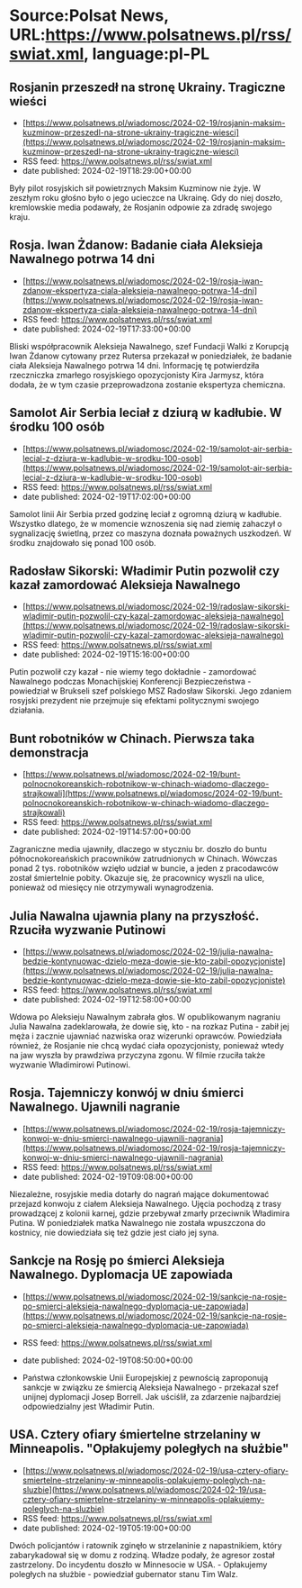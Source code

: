 # Source:Polsat News, URL:https://www.polsatnews.pl/rss/swiat.xml, language:pl-PL

## Rosjanin przeszedł na stronę Ukrainy. Tragiczne wieści
 - [https://www.polsatnews.pl/wiadomosc/2024-02-19/rosjanin-maksim-kuzminow-przeszedl-na-strone-ukrainy-tragiczne-wiesci](https://www.polsatnews.pl/wiadomosc/2024-02-19/rosjanin-maksim-kuzminow-przeszedl-na-strone-ukrainy-tragiczne-wiesci)
 - RSS feed: https://www.polsatnews.pl/rss/swiat.xml
 - date published: 2024-02-19T18:29:00+00:00

Były pilot rosyjskich sił powietrznych Maksim Kuzminow nie żyje. W zeszłym roku głośno było o jego ucieczce na Ukrainę. Gdy do niej doszło, kremlowskie media podawały, że Rosjanin odpowie za zdradę swojego kraju.

## Rosja. Iwan Żdanow: Badanie ciała Aleksieja Nawalnego potrwa 14 dni
 - [https://www.polsatnews.pl/wiadomosc/2024-02-19/rosja-iwan-zdanow-ekspertyza-ciala-aleksieja-nawalnego-potrwa-14-dni](https://www.polsatnews.pl/wiadomosc/2024-02-19/rosja-iwan-zdanow-ekspertyza-ciala-aleksieja-nawalnego-potrwa-14-dni)
 - RSS feed: https://www.polsatnews.pl/rss/swiat.xml
 - date published: 2024-02-19T17:33:00+00:00

Bliski współpracownik Aleksieja Nawalnego, szef Fundacji Walki z Korupcją Iwan Żdanow cytowany przez Rutersa przekazał w poniedziałek, że badanie ciała Aleksieja Nawalnego potrwa 14 dni. Informację tę potwierdziła rzeczniczka zmarłego rosyjskiego opozycjonisty Kira Jarmysz, która dodała, że w tym czasie przeprowadzona zostanie ekspertyza chemiczna.

## Samolot Air Serbia leciał z dziurą w kadłubie. W środku 100 osób
 - [https://www.polsatnews.pl/wiadomosc/2024-02-19/samolot-air-serbia-lecial-z-dziura-w-kadlubie-w-srodku-100-osob](https://www.polsatnews.pl/wiadomosc/2024-02-19/samolot-air-serbia-lecial-z-dziura-w-kadlubie-w-srodku-100-osob)
 - RSS feed: https://www.polsatnews.pl/rss/swiat.xml
 - date published: 2024-02-19T17:02:00+00:00

Samolot linii Air Serbia przed godzinę leciał z ogromną dziurą w kadłubie. Wszystko dlatego, że w momencie wznoszenia się nad ziemię zahaczył o sygnalizację świetlną, przez co maszyna doznała poważnych uszkodzeń. W środku znajdowało się ponad 100 osób.

## Radosław Sikorski: Władimir Putin pozwolił czy kazał zamordować Aleksieja Nawalnego
 - [https://www.polsatnews.pl/wiadomosc/2024-02-19/radoslaw-sikorski-wladimir-putin-pozwolil-czy-kazal-zamordowac-aleksieja-nawalnego](https://www.polsatnews.pl/wiadomosc/2024-02-19/radoslaw-sikorski-wladimir-putin-pozwolil-czy-kazal-zamordowac-aleksieja-nawalnego)
 - RSS feed: https://www.polsatnews.pl/rss/swiat.xml
 - date published: 2024-02-19T15:16:00+00:00

Putin pozwolił czy kazał - nie wiemy tego dokładnie - zamordować Nawalnego podczas Monachijskiej Konferencji Bezpieczeństwa - powiedział w Brukseli szef polskiego MSZ Radosław Sikorski. Jego zdaniem rosyjski prezydent nie przejmuje się efektami politycznymi swojego działania.

## Bunt robotników w Chinach. Pierwsza taka demonstracja
 - [https://www.polsatnews.pl/wiadomosc/2024-02-19/bunt-polnocnokoreanskich-robotnikow-w-chinach-wiadomo-dlaczego-strajkowali](https://www.polsatnews.pl/wiadomosc/2024-02-19/bunt-polnocnokoreanskich-robotnikow-w-chinach-wiadomo-dlaczego-strajkowali)
 - RSS feed: https://www.polsatnews.pl/rss/swiat.xml
 - date published: 2024-02-19T14:57:00+00:00

Zagraniczne media ujawniły, dlaczego w styczniu br. doszło do buntu północnokoreańskich pracowników zatrudnionych w Chinach. Wówczas ponad 2 tys. robotników wzięło udział w buncie, a jeden z pracodawców został śmiertelnie pobity. Okazuje się, że pracownicy wyszli na ulice, ponieważ od miesięcy nie otrzymywali wynagrodzenia.

## Julia Nawalna ujawnia plany na przyszłość. Rzuciła wyzwanie Putinowi
 - [https://www.polsatnews.pl/wiadomosc/2024-02-19/julia-nawalna-bedzie-kontynuowac-dzielo-meza-dowie-sie-kto-zabil-opozycjoniste](https://www.polsatnews.pl/wiadomosc/2024-02-19/julia-nawalna-bedzie-kontynuowac-dzielo-meza-dowie-sie-kto-zabil-opozycjoniste)
 - RSS feed: https://www.polsatnews.pl/rss/swiat.xml
 - date published: 2024-02-19T12:58:00+00:00

Wdowa po Aleksieju Nawalnym zabrała głos. W opublikowanym nagraniu Julia Nawalna zadeklarowała, że dowie się, kto - na rozkaz Putina - zabił jej męża i zacznie ujawniać nazwiska oraz wizerunki oprawców. Powiedziała również, że Rosjanie nie chcą wydać ciała opozycjonisty, ponieważ wtedy na jaw wyszła by prawdziwa przyczyna zgonu. W filmie rzuciła także wyzwanie Władimirowi Putinowi.

## Rosja. Tajemniczy konwój w dniu śmierci Nawalnego. Ujawnili nagranie
 - [https://www.polsatnews.pl/wiadomosc/2024-02-19/rosja-tajemniczy-konwoj-w-dniu-smierci-nawalnego-ujawnili-nagrania](https://www.polsatnews.pl/wiadomosc/2024-02-19/rosja-tajemniczy-konwoj-w-dniu-smierci-nawalnego-ujawnili-nagrania)
 - RSS feed: https://www.polsatnews.pl/rss/swiat.xml
 - date published: 2024-02-19T09:08:00+00:00

Niezależne, rosyjskie media dotarły do nagrań mające dokumentować przejazd konwoju z ciałem Aleksieja Nawalnego. Ujęcia pochodzą z trasy prowadzącej z kolonii karnej, gdzie przebywał zmarły przeciwnik Władimira Putina. W poniedziałek matka Nawalnego nie została wpuszczona do kostnicy, nie dowiedziała się też gdzie jest ciało jej syna.

## Sankcje na Rosję po śmierci Aleksieja Nawalnego. Dyplomacja UE zapowiada
 - [https://www.polsatnews.pl/wiadomosc/2024-02-19/sankcje-na-rosje-po-smierci-aleksieja-nawalnego-dyplomacja-ue-zapowiada](https://www.polsatnews.pl/wiadomosc/2024-02-19/sankcje-na-rosje-po-smierci-aleksieja-nawalnego-dyplomacja-ue-zapowiada)
 - RSS feed: https://www.polsatnews.pl/rss/swiat.xml
 - date published: 2024-02-19T08:50:00+00:00

- Państwa członkowskie Unii Europejskiej z pewnością zaproponują sankcje w związku ze śmiercią Aleksieja Nawalnego - przekazał szef unijnej dyplomacji Josep Borrell. Jak uściślił, za zdarzenie najbardziej odpowiedzialny jest Władimir Putin.

## USA. Cztery ofiary śmiertelne strzelaniny w Minneapolis. "Opłakujemy poległych na służbie"
 - [https://www.polsatnews.pl/wiadomosc/2024-02-19/usa-cztery-ofiary-smiertelne-strzelaniny-w-minneapolis-oplakujemy-poleglych-na-sluzbie](https://www.polsatnews.pl/wiadomosc/2024-02-19/usa-cztery-ofiary-smiertelne-strzelaniny-w-minneapolis-oplakujemy-poleglych-na-sluzbie)
 - RSS feed: https://www.polsatnews.pl/rss/swiat.xml
 - date published: 2024-02-19T05:19:00+00:00

Dwóch policjantów i ratownik zginęło w strzelaninie z napastnikiem, który zabarykadował się w domu z rodziną. Władze podały, że agresor został zastrzelony. Do incydentu doszło w Minnesocie w USA. - Opłakujemy poległych na służbie - powiedział gubernator stanu Tim Walz.

